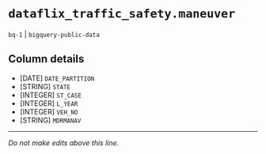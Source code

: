 # `dataflix_traffic_safety.maneuver`
`bq-1` | `bigquery-public-data`

## Column details
* [DATE]      `DATE_PARTITION`
* [STRING]    `STATE`
* [INTEGER]   `ST_CASE`
* [INTEGER]   `L_YEAR`
* [INTEGER]   `VEH_NO`
* [STRING]    `MDRMANAV`

-------------------------------------------------------------------------------
*Do not make edits above this line.*
